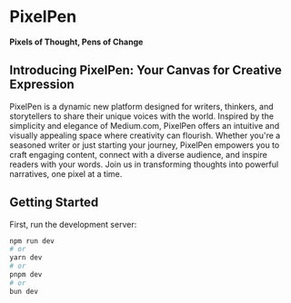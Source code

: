 # PixelPen

**Pixels of Thought, Pens of Change**

## Introducing PixelPen: Your Canvas for Creative Expression

PixelPen is a dynamic new platform designed for writers, thinkers, and storytellers to share their unique voices with the world. Inspired by the simplicity and elegance of Medium.com, PixelPen offers an intuitive and visually appealing space where creativity can flourish. Whether you're a seasoned writer or just starting your journey, PixelPen empowers you to craft engaging content, connect with a diverse audience, and inspire readers with your words. Join us in transforming thoughts into powerful narratives, one pixel at a time.

## Getting Started

First, run the development server:

```bash
npm run dev
# or
yarn dev
# or
pnpm dev
# or
bun dev
